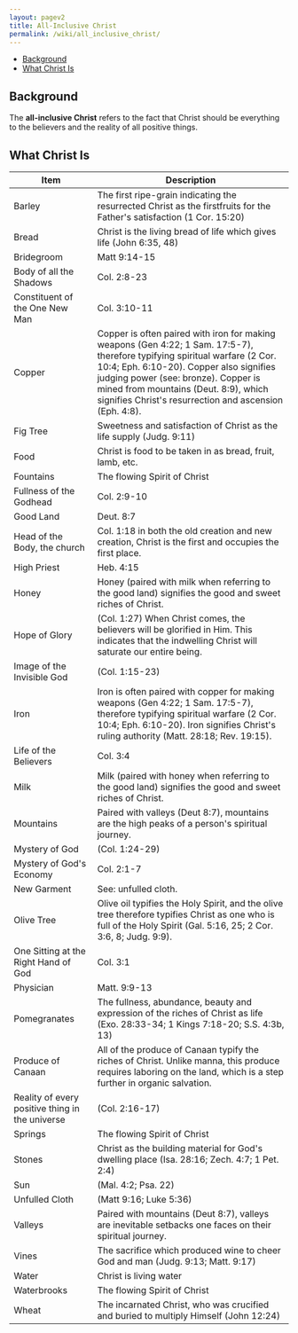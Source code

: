 ```yaml
---
layout: pagev2
title: All-Inclusive Christ
permalink: /wiki/all_inclusive_christ/
---
```

- [Background](#background)
- [What Christ Is](#what-christ-is)

## Background

The **all-inclusive Christ** refers to the fact that Christ should be everything to the believers and the reality of all positive things.

## What Christ Is

| Item | Description |
| --- | --- |
| Barley | The first ripe-grain indicating the resurrected Christ as the firstfruits for the Father's satisfaction (1 Cor. 15:20) |
| Bread | Christ is the living bread of life which gives life (John 6:35, 48) |
| Bridegroom | Matt 9:14-15 |
| Body of all the Shadows | Col. 2:8-23 |
| Constituent of the One New Man | Col. 3:10-11 |
| Copper | Copper is often paired with iron for making weapons (Gen 4:22; 1 Sam. 17:5-7), therefore typifying spiritual warfare (2 Cor. 10:4; Eph. 6:10-20). Copper also signifies judging power (see: bronze). Copper is mined from mountains (Deut. 8:9), which signifies Christ's resurrection and ascension (Eph. 4:8). |
| Fig Tree | Sweetness and satisfaction of Christ as the life supply (Judg. 9:11) |
| Food | Christ is food to be taken in as bread, fruit, lamb, etc. |
| Fountains | The flowing Spirit of Christ |
| Fullness of the Godhead | Col. 2:9-10 |
| Good Land | Deut. 8:7 |
| Head of the Body, the church | Col. 1:18 in both the old creation and new creation, Christ is the first and occupies the first place. |
| High Priest | Heb. 4:15 |
| Honey |  Honey (paired with milk when referring to the good land) signifies the good and sweet riches of Christ. |
| Hope of Glory | (Col. 1:27) When Christ comes, the believers will be glorified in Him. This indicates that the indwelling Christ will saturate our entire being. |
| Image of the Invisible God | (Col. 1:15-23) |
| Iron | Iron is often paired with copper for making weapons (Gen 4:22; 1 Sam. 17:5-7), therefore typifying spiritual warfare (2 Cor. 10:4; Eph. 6:10-20). Iron signifies Christ's ruling authority (Matt. 28:18; Rev. 19:15). |
| Life of the Believers | Col. 3:4 |
| Milk | Milk (paired with honey when referring to the good land) signifies the good and sweet riches of Christ. |
| Mountains | Paired with valleys (Deut 8:7), mountains are the high peaks of a person's spiritual journey. |
| Mystery of God | (Col. 1:24-29) |
| Mystery of God's Economy | Col. 2:1-7 |
| New Garment | See: unfulled cloth. |
| Olive Tree | Olive oil typifies the Holy Spirit, and the olive tree therefore typifies Christ as one who is full of the Holy Spirit (Gal. 5:16, 25; 2 Cor. 3:6, 8; Judg. 9:9). |
| One Sitting at the Right Hand of God | Col. 3:1 |
| Physician | Matt. 9:9-13 |
| Pomegranates | The fullness, abundance, beauty and expression of the riches of Christ as life (Exo. 28:33-34; 1 Kings 7:18-20; S.S. 4:3b, 13) |
| Produce of Canaan | All of the produce of Canaan typify the riches of Christ. Unlike manna, this produce requires laboring on the land, which is a step further in organic salvation. |
| Reality of every positive thing in the universe | (Col. 2:16-17) |
| Springs | The flowing Spirit of Christ |
| Stones | Christ as the building material for God's dwelling place (Isa. 28:16; Zech. 4:7; 1 Pet. 2:4) |
| Sun | (Mal. 4:2; Psa. 22) |
| Unfulled Cloth | (Matt 9:16; Luke 5:36) |
| Valleys | Paired with mountains (Deut 8:7), valleys are inevitable setbacks one faces on their spiritual journey. |
| Vines | The sacrifice which produced wine to cheer God and man (Judg. 9:13; Matt. 9:17) |
| Water | Christ is living water |
| Waterbrooks | The flowing Spirit of Christ |
| Wheat | The incarnated Christ, who was crucified and buried to multiply Himself (John 12:24) |